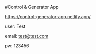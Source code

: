 #Control & Generator App

https://control-generator-app.netlify.app/

user:  Test 

email: test@test.com

pw:    123456
